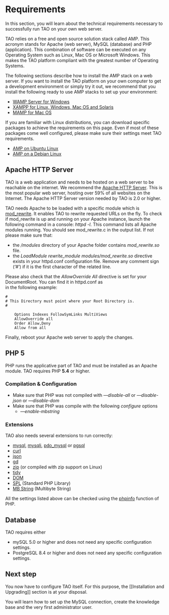 <!--
parent:
    title: Administrator_Guide
author:
    - 'Joel Bout'
created_at: '2011-02-15 15:27:25'
updated_at: '2015-09-07 15:27:07'
tags:
    - 'Administrator Guide'
-->



Requirements
============

In this section, you will learn about the technical requirements necessary to successfully run TAO on your own web server.

TAO relies on a free and open source solution stack called AMP. This acronym stands for Apache (web server), MySQL (database) and PHP (application). This combination of software can be executed on any Operating System such as Linux, Mac OS or Microsoft Windows. This makes the TAO platform compliant with the greatest number of Operating Systems.

The following sections describe how to install the AMP stack on a web server. If you want to install the TAO platform on your own computer to get a development environment or simply try it out, we recommend that you install the following ready to use AMP stacks to set up your environment:

-   [WAMP Server for Windows](http://www.wampserver.com)
-   [XAMPP for Linux, Windows, Mac OS and Solaris](http://www.apachefriends.org/en/xampp.html)
-   [MAMP for Mac OS](http://www.mamp.info)

If you are familiar with Linux distributions, you can download specific packages to achieve the requirements on this page. Even if most of these packages come well configured, please make sure their settings meet TAO requirements.

-   [AMP on Ubuntu Linux](https://help.ubuntu.com/community/ApacheMySQLPHP)
-   [AMP on a Debian Linux](http://linux.justinhartman.com/Setting_up_a_LAMP_Server)

Apache HTTP Server
------------------

TAO is a web application and needs to be hosted on a web server to be reachable on the internet. We recommend the [Apache HTTP Server](http://httpd.apache.org). This is the most popular web server, hosting over 59% of all websites on the Internet. The Apache HTTP Server version needed by TAO is 2.0 or higher.

TAO needs Apache to be loaded with a specific module which is [mod\_rewrite](http://httpd.apache.org/docs/2.0/mod/mod_rewrite.html). It enables TAO to rewrite requested URLs on the fly. To check if mod\_rewrite is up and running on your Apache instance, launch the following command in a console: *httpd -l*. This command lists all Apache modules running. You should see mod\_rewrite.c in the output list. If not please make sure that:

-   the */modules* directory of your Apache folder contains *mod\_rewrite.so* file.
-   the *LoadModule rewrite\_module modules/mod\_rewrite.so* directive exists in your httpd.conf configuration file. Remove any comment sign (‘\#’) if it is the first character of the related line.

Please also check that the *AllowOverride All* directive is set for your DocumentRoot. You can find it in httpd.conf as<br/>
in the following example:

    #
    # This Directory must point where your Root Directory is.
    #

        Options Indexes FollowSymLinks MultiViews
        AllowOverride all
        Order Allow,Deny
        Allow from all

Finally, reboot your Apache web server to apply the changes.

PHP 5
-----

PHP runs the applicative part of TAO and must be installed as an Apache module. TAO requires PHP **5.4** or higher.

### Compilation & Configuration

-   Make sure that PHP was not compiled with *—disable-all* or *—disable-json* or *—disable-dom*
-   Make sure that PHP was compile with the following *configure* options
    -   *—enable-mbstring*

### Extensions

TAO also needs several extensions to run correctly:

-   [mysql](http://us.php.net/manual/en/book.mysql.php), [mysqli](http://us.php.net/manual/en/book.mysqli.php), [pdo\_mysql](http://us.php.net/manual/en/ref.pdo-mysql.php) or [pgsql](http://us.php.net/manual/en/book.pgsql.php)
-   [curl](http://us.php.net/manual/en/book.curl.php)
-   [json](http://us.php.net/manual/en/book.json.php)
-   [gd](http://us.php.net/manual/en/book.image.php)
-   [zip](http://us.php.net/manual/en/book.zip.php) (or compiled with zip support on Linux)
-   [tidy](http://us.php.net/manual/en/book.tidy.php)
-   [DOM](http://us.php.net/manual/en/book.dom.php)
-   [SPL](http://us.php.net/manual/en/book.spl.php) (Standard PHP Library)
-   [MB String](http://php.net/manual/en/book.mbstring.php) (Multibyte String)

All the settings listed above can be checked using the [phpinfo](http://us.php.net/manual/en/function.phpinfo.php) function of PHP.

Database
--------

TAO requires either

-   mySQL 5.0 or higher and does not need any specific configuration settings.
-   PostgreSQL 8.4 or higher and does not need any specific configuration settings.

Next step
---------

You now have to configure TAO itself. For this purpose, the [[Installation and Upgrading]] section is at your disposal.<br/>

You will learn how to set up the MySQL connection, create the knowledge base and the very first administrator user.

